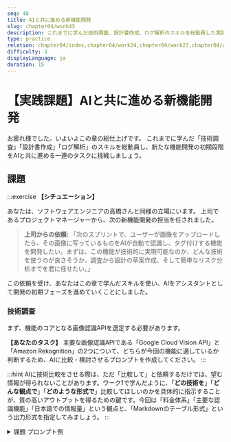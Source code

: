 ```yaml
---
seq: 48
title: AIと共に進める新機能開発
slug: chapter04/work43
description: これまでに学んだ技術調査、設計書作成、ログ解析のスキルを総動員した実践的な課題に取り組む
type: practice
relation: chapter04/index,chapter04/work24,chapter04/work27,chapter04/work30
difficulty: 3
displayLanguage: ja
duration: 15
---
```


# 【実践課題】AIと共に進める新機能開発

お疲れ様でした。いよいよこの章の総仕上げです。
これまでに学んだ「技術調査」「設計書作成」「ログ解析」のスキルを総動員し、新たな機能開発の初期段階をAIと共に進める一連のタスクに挑戦しましょう。

## 課題
:::exercise
**【シチュエーション】**

あなたは、ソフトウェアエンジニアの高橋さんと同様の立場にいます。
上司であるプロジェクトマネージャーから、次の新機能開発の担当を任されました。

> **上司からの依頼:**
> 「次のスプリントで、ユーザーが画像をアップロードしたら、その画像に写っているものをAIが自動で認識し、タグ付けする機能を開発したい。まずは、この機能が技術的に実現可能なのか、どんな技術を使うのが良さそうか、調査から設計の草案作成、そして簡単なリスク分析までを君に任せたい。」

この依頼を受け、あなたはこの章で学んだスキルを使い、AIをアシスタントとして開発の初期フェーズを進めていくことにしました。

### 技術調査

まず、機能のコアとなる画像認識APIを選定する必要があります。

**【あなたのタスク】**
主要な画像認識APIである「Google Cloud Vision API」と「Amazon Rekognition」の2つについて、どちらが今回の機能に適しているか判断するため、AIに比較・検討させるプロンプトを作成してください。
:::

:::hint
AIに技術比較をさせる際は、ただ「比較して」と依頼するだけでは、望む情報が得られないことがあります。ワーク1で学んだように、「**どの技術を**」「**どんな観点で**」「**どのような形式で**」比較してほしいのかを具体的に指示することが、質の高いアウトプットを得るための鍵です。今回は「料金体系」「主要な認識機能」「日本語での情報量」という観点と、「Markdownのテーブル形式」という出力形式を指定してみましょう。
:::

<details>
<summary>課題 プロンプト例</summary>

```
あなたは、クラウドサービスに詳しいソフトウェアエンジニアです。
現在、Webサービスに「画像認識による自動タグ付け機能」を実装するための技術選定を行っています。

主要な画像認識APIである「Google Cloud Vision API」と「Amazon Rekognition」について、以下の観点で比較し、結果をMarkdownのテーブル形式でまとめてください。

# 比較の観点
- 料金体系
- 主要な認識機能（物体検出、ラベル検出など）
- 日本語での情報量（ドキュメントや技術ブログの多さ）
```

</details>
